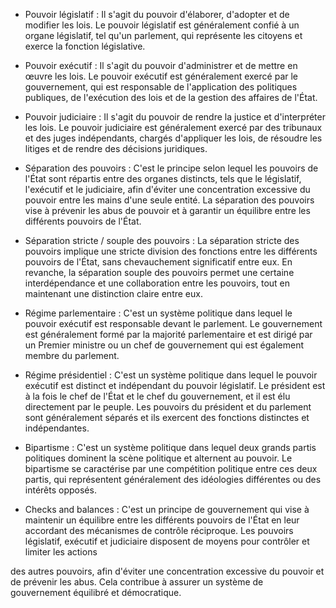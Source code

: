 - Pouvoir législatif : Il s'agit du pouvoir d'élaborer, d'adopter et de modifier les lois. Le pouvoir législatif est généralement confié à un organe législatif, tel qu'un parlement, qui représente les citoyens et exerce la fonction législative.

- Pouvoir exécutif : Il s'agit du pouvoir d'administrer et de mettre en œuvre les lois. Le pouvoir exécutif est généralement exercé par le gouvernement, qui est responsable de l'application des politiques publiques, de l'exécution des lois et de la gestion des affaires de l'État.

- Pouvoir judiciaire : Il s'agit du pouvoir de rendre la justice et d'interpréter les lois. Le pouvoir judiciaire est généralement exercé par des tribunaux et des juges indépendants, chargés d'appliquer les lois, de résoudre les litiges et de rendre des décisions juridiques.

- Séparation des pouvoirs : C'est le principe selon lequel les pouvoirs de l'État sont répartis entre des organes distincts, tels que le législatif, l'exécutif et le judiciaire, afin d'éviter une concentration excessive du pouvoir entre les mains d'une seule entité. La séparation des pouvoirs vise à prévenir les abus de pouvoir et à garantir un équilibre entre les différents pouvoirs de l'État.

- Séparation stricte / souple des pouvoirs : La séparation stricte des pouvoirs implique une stricte division des fonctions entre les différents pouvoirs de l'État, sans chevauchement significatif entre eux. En revanche, la séparation souple des pouvoirs permet une certaine interdépendance et une collaboration entre les pouvoirs, tout en maintenant une distinction claire entre eux.

- Régime parlementaire : C'est un système politique dans lequel le pouvoir exécutif est responsable devant le parlement. Le gouvernement est généralement formé par la majorité parlementaire et est dirigé par un Premier ministre ou un chef de gouvernement qui est également membre du parlement.

- Régime présidentiel : C'est un système politique dans lequel le pouvoir exécutif est distinct et indépendant du pouvoir législatif. Le président est à la fois le chef de l'État et le chef du gouvernement, et il est élu directement par le peuple. Les pouvoirs du président et du parlement sont généralement séparés et ils exercent des fonctions distinctes et indépendantes.

- Bipartisme : C'est un système politique dans lequel deux grands partis politiques dominent la scène politique et alternent au pouvoir. Le bipartisme se caractérise par une compétition politique entre ces deux partis, qui représentent généralement des idéologies différentes ou des intérêts opposés.

- Checks and balances : C'est un principe de gouvernement qui vise à maintenir un équilibre entre les différents pouvoirs de l'État en leur accordant des mécanismes de contrôle réciproque. Les pouvoirs législatif, exécutif et judiciaire disposent de moyens pour contrôler et limiter les actions

 des autres pouvoirs, afin d'éviter une concentration excessive du pouvoir et de prévenir les abus. Cela contribue à assurer un système de gouvernement équilibré et démocratique.